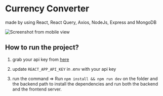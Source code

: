 # Currency Converter

made by using React, React Query, Axios, NodeJs, Express and MongoDB


![Screenshot from mobile view](https://user-images.githubusercontent.com/98729397/220971692-312de424-beeb-4d3c-b07c-526fd5eb9293.png)

## How to run the project?

1. grab your api key from [here](https://apilayer.com/marketplace/fixer-api)

2. update `REACT_APP_API_KEY` in .env with your api key

3. run the command => Run `npm install && npm run dev` on the folder and the backend path to install the dependencies and run both the backend and the frontend server.
